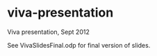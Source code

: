 viva-presentation
=================

Viva presentation, Sept 2012

See VivaSlidesFinal.odp for final version of slides.

